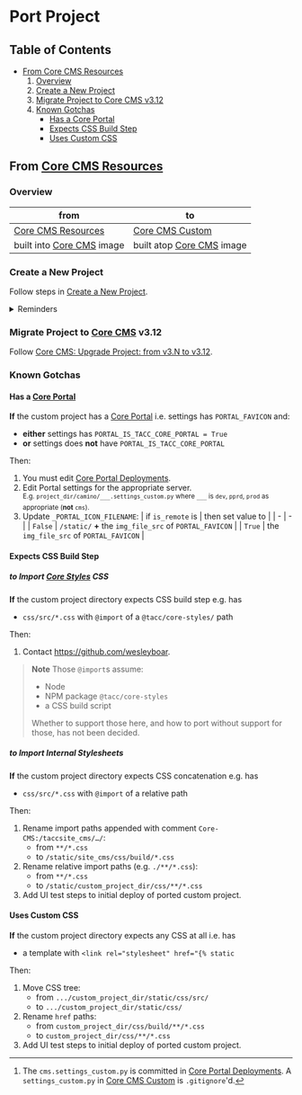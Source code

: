 # Port Project

## Table of Contents

- [From Core CMS Resources](#from-core-cms-resources)
    1. [Overview](#overview)
    2. [Create a New Project](#create-a-new-project)
    3. [Migrate Project to Core CMS v3.12](#migrate-project-to-core-cms-v312)
    4. [Known Gotchas](#known-gotchas)
        - [Has a Core Portal](#has-a-core-portal)
        - [Expects CSS Build Step](#expects-css-build-step)
        - [Uses Custom CSS](#uses-custom-css)

## From [Core CMS Resources]

### Overview

| from | to |
| - | - |
| [Core CMS Resources] | [Core CMS Custom] |
| built into [Core CMS] image | built atop [Core CMS] image |

### Create a New Project

Follow steps in [Create a New Project](./develop-project.md#create-a-new-project).

<details><summary>Reminders</summary>

1. | Move | Content |
    | - | - |
    | From | [Core CMS Resources] `/taccsite_custom/custom_project_dir`. |
    | To | `/custom_project_dir/src/taccsite_custom/custom_project_dir` |

2. | Copy | Settings |
    | - | - |
    | From | [TACC/Core-Portal-Deployments][Core Portal Deployments]:`/project_dir/camino/settings_custom.py`. |
    | To | `/custom_project_dir/src/taccsite_cms/settings_custom.py`.[^1] |

3. | Use | Not |
    | - | - |
    | `custom_project_dir` | `custom-project-dir` |

    > **Important**
    > A valid Python application uses underscores.

</details>

[^1]: The `cms.settings_custom.py` is committed in [Core Portal Deployments]. A `settings_custom.py` in [Core CMS Custom] is `.gitignore`'d.

### Migrate Project to [Core CMS] v3.12

Follow [Core CMS: Upgrade Project: from v3.N to v3.12](https://github.com/TACC/Core-CMS/blob/main/docs/upgrade-project.md#from-v3n-to-v312).

### Known Gotchas

#### Has a [Core Portal]

**If** the custom project has a [Core Portal] i.e. settings has `PORTAL_FAVICON` and:

- **either** settings has `PORTAL_IS_TACC_CORE_PORTAL = True`
- **or** settings does **not** have `PORTAL_IS_TACC_CORE_PORTAL`

Then:

1. You must edit [Core Portal Deployments].
2. Edit Portal settings for the appropriate server.\
    <sup>E.g. `project_dir/camino/___.settings_custom.py` where `___` is `dev`, `pprd`, `prod` as appropriate (**not** `cms`).</sup>
3. Update `_PORTAL_ICON_FILENAME`:
    | if `is_remote` is | then set value to |
    | - | - |
    | `False` | `/static/` **+** the `img_file_src` of `PORTAL_FAVICON` |
    | `True` | the `img_file_src` of `PORTAL_FAVICON` |

#### Expects CSS Build Step

##### to Import [Core Styles] CSS

**If** the custom project directory expects CSS build step e.g. has

- `css/src/*.css` with `@import` of a `@tacc/core-styles/` path

Then:

1. Contact https://github.com/wesleyboar.

> **Note**
> Those `@import`s assume:
>
> - Node
> - NPM package `@tacc/core-styles`
> - a CSS build script
>
> Whether to support those here, and how to port without support for those, has not been decided.

##### to Import Internal Stylesheets

**If** the custom project directory expects CSS concatenation e.g. has

- `css/src/*.css` with `@import` of a relative path

Then:

1. Rename import paths appended with comment `Core-CMS:/taccsite_cms/…/`:
    - from `**/*.css`
    - to `/static/site_cms/css/build/*.css`
2. Rename relative import paths (e.g. `./**/*.css`):
    - from `**/*.css`
    - to `/static/custom_project_dir/css/**/*.css`
3. Add UI test steps to initial deploy of ported custom project.

#### Uses Custom CSS

**If** the custom project directory expects any CSS at all i.e. has

- a template with `<link rel="stylesheet" href="{% static`

Then:

1. Move CSS tree:
    - from `.../custom_project_dir/static/css/src/`
    - to `.../custom_project_dir/static/css/`
2. Rename `href` paths:
    - from `custom_project_dir/css/build/**/*.css`
    - to `custom_project_dir/css/**/*.css`
3. Add UI test steps to initial deploy of ported custom project.

<!-- Link Aliases -->

[Core CMS]: https://github.com/TACC/Core-CMS
[Core Styles]: https://github.com/TACC/Core-Styles
[Core Portal]: https://github.com/TACC/Core-Portal
[Core CMS Custom]: https://github.com/TACC/Core-CMS-Custom
[Core CMS Resources]: https://github.com/TACC/Core-CMS-Resources
[Core Portal Deployments]: https://github.com/TACC/Core-Portal-Deployments
